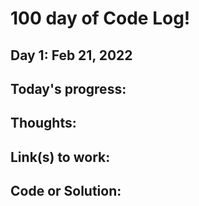 # 100 day of Code Log!

## Day 1: Feb 21, 2022 

## Today's progress:

## Thoughts:

## Link(s) to work:

## Code or Solution: 
```js
 
```

```py

```
